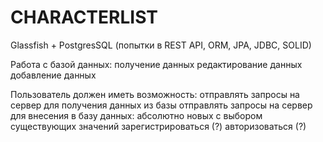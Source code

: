 # CHARACTERLIST
Glassfish + PostgresSQL (попытки в REST API, ORM, JPA, JDBC, SOLID)

Работа с базой данных:
	получение данных
	редактирование данных
	добавление данных

Пользователь должен иметь возможность:
	отправлять запросы на сервер для получения данных из базы
	отправлять запросы на сервер для внесения в базу данных:
		абсолютно новых
		с выбором существующих значений
  зарегистрироваться (?)
  авторизоваться (?)
	
